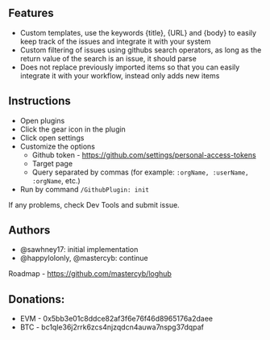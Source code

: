 ## Features

- Custom templates, use the keywords {title}, {URL} and {body} to easily keep track of the issues and integrate it with your system
- Custom filtering of issues using githubs search operators, as long as the return value of the search is an issue, it should parse
- Does not replace previously imported items so that you can easily integrate it with your workflow, instead only adds new items

## Instructions

- Open plugins
- Click the gear icon in the plugin
- Click open settings
- Customize the options
  - Github token - https://github.com/settings/personal-access-tokens
  - Target page
  - Query separated by commas (for example: `:orgName, :userName, :orgName`, etc.)
- Run by command `/GithubPlugin: init`

If any problems, check Dev Tools and submit issue.

## Authors

- @sawhney17: initial implementation
- @happylolonly, @mastercyb: continue

Roadmap - https://github.com/mastercyb/loghub

## Donations:

- EVM - 0x5bb3e01c8ddce82af3f6e76f46d8965176a2daee
- BTC - bc1qle36j2rrk6zcs4njzqdcn4auwa7nspg37dqpaf
